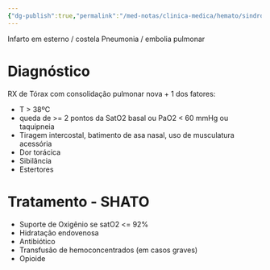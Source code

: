 ```yaml
---
{"dg-publish":true,"permalink":"/med-notas/clinica-medica/hemato/sindrome-toracica-aguda/"}
---
```


Infarto em esterno / costela
Pneumonia / embolia pulmonar

# Diagnóstico
RX de Tórax com consolidação pulmonar nova + 1 dos fatores:
- T > 38ºC
- queda de >= 2 pontos da SatO2 basal ou PaO2 < 60 mmHg ou taquipneia
- Tiragem intercostal, batimento de asa nasal, uso de musculatura acessória
- Dor torácica
- Sibilância
- Estertores

# Tratamento - SHATO
- Suporte de Oxigênio se satO2 <= 92%
-  Hidratação endovenosa
- Antibiótico
- Transfusão de hemoconcentrados (em casos graves)
- Opioide